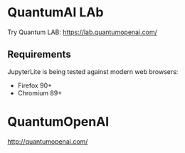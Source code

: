 # QuantumAI LAb

Try Quantum LAB: https://lab.quantumopenai.com/



## Requirements

JupyterLite is being tested against modern web browsers:

- Firefox 90+
- Chromium 89+

# QuantumOpenAI
http://quantumopenai.com/
